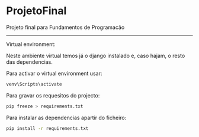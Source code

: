 # ProjetoFinal
Projeto final para Fundamentos de Programacão

***
Virtual environment: 

Neste ambiente virtual temos já o django instalado e, caso hajam, o resto das dependencias.


Para activar o virtual environment usar:

```bash
venv\Scripts\activate
```
Para gravar os requesitos do projecto:

```bash
pip freeze > requirements.txt
```

Para instalar as dependencias apartir do ficheiro:
```bash
pip install -r requirements.txt
```


